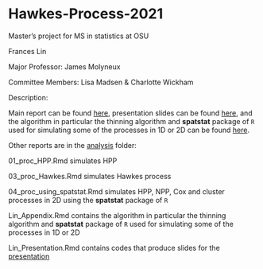 # Hawkes-Process-2021

Master’s project for MS in statistics at OSU

Frances Lin

Major Professor: James Molyneux

Committee Members: Lisa Madsen & Charlotte Wickham

Description: 

Main report can be found [here](https://github.com/franceslinyc/Hawkes-Process-2021/blob/main/analysis/Lin_Masters_Project.pdf), presentation slides can be found [here](https://github.com/franceslinyc/Hawkes-Process-2021/blob/main/analysis/Lin_Presentation.pdf), and the algorithm  in particular the thinning algorithm and **spatstat** package of `R` used for simulating some of the processes in 1D or 2D can be found [here](https://github.com/franceslinyc/Hawkes-Process-2021/blob/main/analysis/Lin_Appendix.pdf).

Other reports are in the [analysis](https://github.com/franceslinyc/Hawkes-Process-2021/tree/main/analysis) folder:  

01_proc_HPP.Rmd simulates HPP

03_proc_Hawkes.Rmd simulates Hawkes process

04_proc_using_spatstat.Rmd simulates HPP, NPP, Cox and cluster processes in 2D using the **spatstat** package of `R`

Lin_Appendix.Rmd contains the algorithm in particular the thinning algorithm and **spatstat** package of `R` used for simulating some of the processes in 1D or 2D

Lin_Presentation.Rmd contains codes that produce slides for the [presentation](https://github.com/franceslinyc/Hawkes-Process-2021/blob/main/analysis/Lin_Presentation.pdf)


